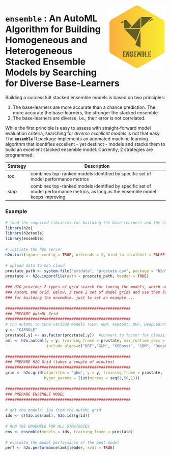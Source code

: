 <a href="https://github.com/haghish/ensemble"><img src='man/figures/logo.PNG' align="right" height="200" /></a>

`ensemble` : An AutoML Algorithm for Building Homogeneous and Heterogeneous Stacked Ensemble Models by Searching for Diverse Base-Learners
==========================================================================================================================================

Building a successfult stacked ensemble models is based on two principles:

1. The base-learners are more accurate than a chance prediction. The more accurate the base-learners, the stronger the stacked ensemble
2. The base-learners are diverse, i.e., their error is not correlated. 

While the first principle is easy to assess with straight-forward model evaluation criteria, searching for _diverse excellent models_ is not that easy. The **`ensemble`** R package implements an auomated machine learning algorithm that identifies excellent - yet destinct - models and stacks them to build an excellent stacked ensemble model. Currently, 2 strategies are programmed:

Strategy    | Description
----------- | -----------
_top_       | combines top-ranked models identified by specific set of model performance metrics
_stop_      | combines top-ranked models identified by specific set of model performance metrics, as long as the ensemble model keeps improving


### Example

```R
# load the required libraries for building the base-learners and the ensemble models
library(h2o)
library(h2otools)
library(ensemble)

# initiate the h2o server
h2o.init(ignore_config = TRUE, nthreads = 2, bind_to_localhost = FALSE, insecure = TRUE)

# upload data to h2o cloud
prostate_path <- system.file("extdata", "prostate.csv", package = "h2o")
prostate <- h2o.importFile(path = prostate_path, header = TRUE)

### H2O provides 2 types of grid search for tuning the models, which are 
### AutoML and Grid. Below, I tune 2 set of model grids and use them both 
### for building the ensemble, just to set an example ... 

#######################################################
### PREPARE AutoML Grid
#######################################################
# run AutoML to tune various models (GLM, GBM, XGBoost, DRF, DeepLearning) for 30 seconds
y <- "CAPSULE"
prostate[,y] <- as.factor(prostate[,y])  #convert to factor for classification
aml <- h2o.automl(y = y, training_frame = prostate, max_runtime_secs = 60,
                  include_algos=c("DRF","GLM", "XGBoost", "GBM", "DeepLearning"))

#######################################################
### PREPARE H2O Grid (takes a couple of minutes)
#######################################################
grid <- h2o.grid(algorithm = "gbm", y = y, training_frame = prostate,
                 hyper_params = list(ntrees = seq(1,50,1)))

#######################################################
### PREPARE ENSEMBLE MODEL
#######################################################

# get the models' IDs from the AutoML grid
ids <- c(h2o.ids(aml), h2o.ids(grid))

# RUN THE ENSEMBLE FOR ALL STRATEGIES
ens <- ensemble(models = ids, training_frame = prostate)

# evaluate the model performance of the best model
perf <- h2o.performance(aml@leader, xval = TRUE)
```
